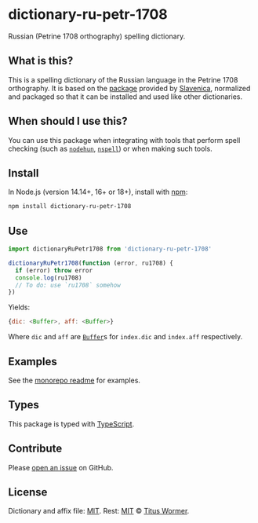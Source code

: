# dictionary-ru-petr-1708

Russian (Petrine 1708 orthography) spelling dictionary.

## What is this?

This is a spelling dictionary of the Russian language in the Petrine 1708 orthography.
It is based on the [package](http://slavenica.com/za/?za=ru-petr1708-hunspell-3.1.tar.bz2) provided by [Slavenica](http://slavenica.com),
normalized and packaged so that it can be installed and used like other dictionaries.

## When should I use this?

You can use this package when integrating with tools that perform spell checking
(such as [`nodehun`][nodehun], [`nspell`][nspell]) or when making such tools.

## Install

In Node.js (version 14.14+, 16+ or 18+), install with [npm]:

```sh
npm install dictionary-ru-petr-1708
```

## Use

```js
import dictionaryRuPetr1708 from 'dictionary-ru-petr-1708'

dictionaryRuPetr1708(function (error, ru1708) {
  if (error) throw error
  console.log(ru1708)
  // To do: use `ru1708` somehow
})
```

Yields:

```js
{dic: <Buffer>, aff: <Buffer>}
```

Where `dic` and `aff` are [`Buffer`][buffer]s for `index.dic` and `index.aff`
respectively.

## Examples

See the [monorepo readme][dictionaries] for examples.

## Types

This package is typed with [TypeScript][].

## Contribute

Please [open an issue](https://github.com/noomorph/dictionary-ru-petr-1708/issues/new) on GitHub.

## License

Dictionary and affix file: [MIT](https://github.com/noomorph/dictionary-ru-petr-1708/blob/main/LICENSE).
Rest: [MIT][] © [Titus Wormer][home].

[hunspell]: https://hunspell.github.io

[nodehun]: https://github.com/nathanjsweet/nodehun

[nspell]: https://github.com/wooorm/nspell

[macos]: https://github.com/wooorm/dictionaries#example-use-with-macos

[npm]: https://docs.npmjs.com/cli/install

[dictionaries]: https://github.com/wooorm/dictionaries

[mit]: https://github.com/wooorm/dictionaries/blob/main/license

[buffer]: https://nodejs.org/api/buffer.html#buffer_buffer

[home]: https://wooorm.com

[typescript]: https://www.typescriptlang.org
